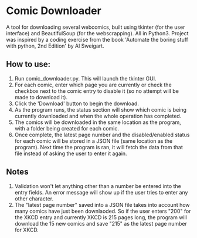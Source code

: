 # Comic Downloader

A tool for downloading several webcomics, built using tkinter (for the user interface) and BeautifulSoup (for the webscrapping). All in Python3. Project was inspired by a coding exercise from the book 'Automate the boring stuff with python, 2nd Edition' by Al Sweigart.

## How to use:
1. Run comic_downloader.py. This will launch the tkinter GUI.
2. For each comic, enter which page you are currently or check the checkbox next to the comic entry to disable it (so no attempt will be made to download it).
3. Click the 'Download' button to begin the download.
4. As the program runs, the status section will show which comic is being currently downloaded and when the whole operation has completed.
5. The comics will be downloaded in the same location as the program, with a folder being created for each comic.
6. Once complete, the latest page number and the disabled/enabled status for each comic will be stored in a JSON file (same location as the program). Next time the program is ran, it will fetch the data from that file instead of asking the user to enter it again.

## Notes
1. Validation won't let anything other than a number be entered into the entry fields. An error message will show up if the user tries to enter any other character.
2. The "latest page number" saved into a JSON file takes into account how many comics have just been downlaoded. So if the user enters "200" for the XKCD entry and currently XKCD is 215 pages long, the program will download the 15 new comics and save "215" as the latest page number for XKCD.
